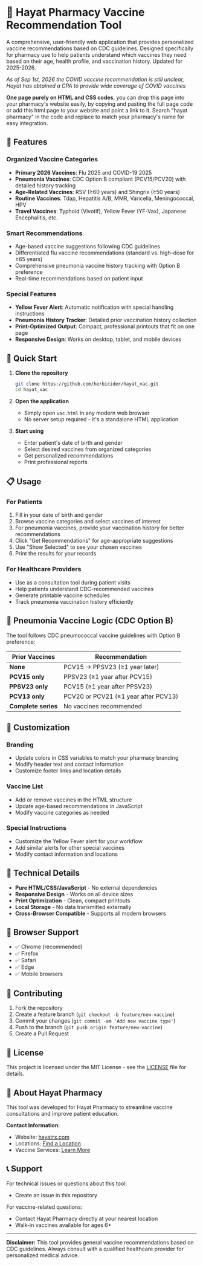 # 💉 Hayat Pharmacy Vaccine Recommendation Tool

A comprehensive, user-friendly web application that provides personalized vaccine recommendations based on CDC guidelines. Designed specifically for pharmacy use to help patients understand which vaccines they need based on their age, health profile, and vaccination history. Updated for 2025-2026. 

*As of Sep 1st, 2026 the COVID vaccine recommendation is still unclear, Hayat has obtained a CPA to provide wide coverage of COVID vaccines*

**One page purely on HTML and CSS codes**, you can drop this page into your pharmacy's website easily, by copying and pasting the full page code or add this html page to your website and point a link to it. Search "hayat pharmacy" in the code and replace to match your pharmacy's name for easy integration.

## 🌟 Features

### **Organized Vaccine Categories**
- **Primary 2026 Vaccines**: Flu 2025 and COVID-19 2025
- **Pneumonia Vaccines**: CDC Option B compliant (PCV15/PCV20) with detailed history tracking
- **Age-Related Vaccines**: RSV (≥60 years) and Shingrix (≥50 years)
- **Routine Vaccines**: Tdap, Hepatitis A/B, MMR, Varicella, Meningococcal, HPV
- **Travel Vaccines**: Typhoid (Vivotif), Yellow Fever (YF-Vax), Japanese Encephalitis, etc.

### **Smart Recommendations**
- Age-based vaccine suggestions following CDC guidelines
- Differentiated flu vaccine recommendations (standard vs. high-dose for ≥65 years)
- Comprehensive pneumonia vaccine history tracking with Option B preference
- Real-time recommendations based on patient input

### **Special Features**
- **Yellow Fever Alert**: Automatic notification with special handling instructions
- **Pneumonia History Tracker**: Detailed prior vaccination history collection
- **Print-Optimized Output**: Compact, professional printouts that fit on one page
- **Responsive Design**: Works on desktop, tablet, and mobile devices

## 🚀 Quick Start

1. **Clone the repository**
   ```bash
   git clone https://github.com/herbicider/hayat_vac.git
   cd hayat_vac
   ```

2. **Open the application**
   - Simply open `vac.html` in any modern web browser
   - No server setup required - it's a standalone HTML application

3. **Start using**
   - Enter patient's date of birth and gender
   - Select desired vaccines from organized categories
   - Get personalized recommendations
   - Print professional reports

## 📋 Usage

### **For Patients**
1. Fill in your date of birth and gender
2. Browse vaccine categories and select vaccines of interest
3. For pneumonia vaccines, provide your vaccination history for better recommendations
4. Click "Get Recommendations" for age-appropriate suggestions
5. Use "Show Selected" to see your chosen vaccines
6. Print the results for your records

### **For Healthcare Providers**
- Use as a consultation tool during patient visits
- Help patients understand CDC-recommended vaccines
- Generate printable vaccine schedules
- Track pneumonia vaccination history efficiently

## 🏥 Pneumonia Vaccine Logic (CDC Option B)

The tool follows CDC pneumococcal vaccine guidelines with Option B preference:

| Prior Vaccines | Recommendation |
|---|---|
| **None** | PCV15 → PPSV23 (≥1 year later) |
| **PCV15 only** | PPSV23 (≥1 year after PCV15) |
| **PPSV23 only** | PCV15 (≥1 year after PPSV23) |
| **PCV13 only** | PCV20 or PCV21 (≥1 year after PCV13) |
| **Complete series** | No vaccines recommended |

## 🎨 Customization

### **Branding**
- Update colors in CSS variables to match your pharmacy branding
- Modify header text and contact information
- Customize footer links and location details

### **Vaccine List**
- Add or remove vaccines in the HTML structure
- Update age-based recommendations in JavaScript
- Modify vaccine categories as needed

### **Special Instructions**
- Customize the Yellow Fever alert for your workflow
- Add similar alerts for other special vaccines
- Modify contact information and locations

## 🔧 Technical Details

- **Pure HTML/CSS/JavaScript** - No external dependencies
- **Responsive Design** - Works on all device sizes
- **Print Optimization** - Clean, compact printouts
- **Local Storage** - No data transmitted externally
- **Cross-Browser Compatible** - Supports all modern browsers

## 📱 Browser Support

- ✅ Chrome (recommended)
- ✅ Firefox
- ✅ Safari
- ✅ Edge
- ✅ Mobile browsers

## 🤝 Contributing

1. Fork the repository
2. Create a feature branch (`git checkout -b feature/new-vaccine`)
3. Commit your changes (`git commit -am 'Add new vaccine type'`)
4. Push to the branch (`git push origin feature/new-vaccine`)
5. Create a Pull Request

## 📄 License

This project is licensed under the MIT License - see the [LICENSE](LICENSE) file for details.

## 🏪 About Hayat Pharmacy

This tool was developed for Hayat Pharmacy to streamline vaccine consultations and improve patient education. 

**Contact Information:**
- Website: [hayatrx.com](https://www.hayatrx.com/)
- Locations: [Find a Location](https://www.hayatrx.com/locations/)
- Vaccine Services: [Learn More](https://www.hayatrx.com/health-services/vaccines/)

## 📞 Support

For technical issues or questions about this tool:
- Create an issue in this repository

For vaccine-related questions:
- Contact Hayat Pharmacy directly at your nearest location
- Walk-in vaccines available for ages 6+

---

**Disclaimer:** This tool provides general vaccine recommendations based on CDC guidelines. Always consult with a qualified healthcare provider for personalized medical advice.
